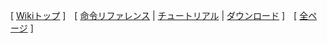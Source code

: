 [
[Wikiトップ](./)
]　[
[命令リファレンス](./)
|
[チュートリアル](./tutorial.html)
|
[ダウンロード](./download.html)
]　[
[全ページ](./all.html)
]
